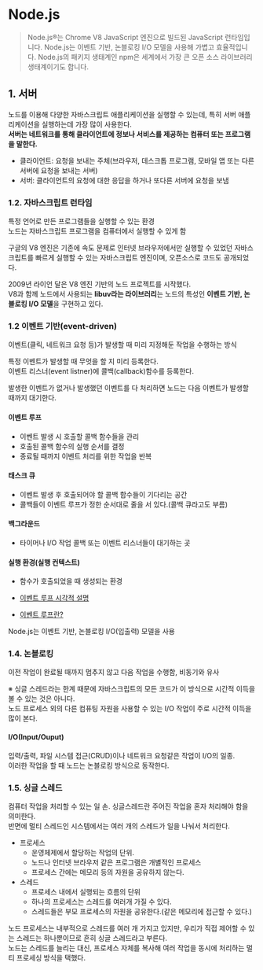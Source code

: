 # Node.js

> Node.js®는 Chrome V8 JavaScript 엔진으로 빌드된 JavaScript 런타임입니다. Node.js는 이벤트 기반, 논블로킹 I/O 모델을 사용해 가볍고 효율적입니다. Node.js의 패키지 생태계인 npm은 세계에서 가장 큰 오픈 소스 라이브러리 생태계이기도 합니다. 

## 1. 서버

노드를 이용해 다양한 자바스크립트 애플리케이션을 실행할 수 있는데, 특히 서버 애플리케이션을 실행하는데 가장 많이 사용한다.  
**서버는 네트워크를 통해 클라이언트에 정보나 서비스를 제공하는 컴퓨터 또는 프로그램을 말한다.**

- 클라이언트: 요청을 보내는 주체(브라우저, 데스크톱 프로그램, 모바일 앱 또는 다른 서버에 요청을 보내는 서버)
- 서버: 클라이언트의 요청에 대한 응답을 하거나 또다른 서버에 요청을 보냄

### 1.2. 자바스크립트 런타임

특정 언어로 만든 프로그램들을 실행할 수 있는 환경  
노드는 자바스크립트 프로그램을 컴퓨터에서 실행할 수 있게 함

구글의 V8 엔진은 기존에 속도 문제로 인터넷 브라우저에서만 실행할 수 있었던 자바스크립트를 빠르게 실행할 수 있는 자바스크립트 엔진이며, 오픈소스로 코드도 공개되었다.

2009년 라이언 달은 V8 엔진 기반의 노드 프로젝트를 시작했다.   
V8과 함께 노드에서 사용되는 **libuv라는 라이브러리**는 노드의 특성인 **이벤트 기반, 논블로킹 I/O 모델**을 구현하고 있다.

### 1.2 이벤트 기반(event-driven)

이벤트(클릭, 네트워크 요청 등)가 발생할 때 미리 지정해둔 작업을 수행하는 방식  

특정 이벤트가 발생할 때 무엇을 할 지 미리 등록한다.  
이벤트 리스너(event listner)에 콜백(callback)함수를 등록한다.

발생한 이벤트가 없거나 발생했던 이벤트를 다 처리하면 노드는 다음 이벤트가 발생할 때까지 대기한다.

#### 이벤트 루프
+ 이벤트 발생 시 호출할 콜백 함수들을 관리
+ 호출된 콜백 함수의 실행 순서를 결정
+ 종료될 때까지 이벤트 처리를 위한 작업을 반복

#### 태스크 큐
+ 이벤트 발생 후 호출되어야 할 콜백 함수들이 기다리는 공간
+ 콜백들이 이벤트 루프가 정한 순서대로 줄을 서 있다.(콜백 큐라고도 부름)

#### 백그라운드 
+ 타이머나 I/O 작업 콜백 또는 이벤트 리스너들이 대기하는 곳

#### 실행 환경(실행 컨텍스트)
+ 함수가 호출되었을 때 생성되는 환경

+ [이벤트 루프 시각적 설명](http://latentflip.com/loupe/)
+ [이벤트 루프란?](https://nodejs.org/ko/docs/guides/event-loop-timers-and-nexttick/)

Node.js는 이벤트 기반, 논블로킹 I/O(입출력) 모델을 사용

### 1.4. 논블로킹

이전 작업이 완료될 때까지 멈추지 않고 다음 작업을 수행함, 비동기와 유사

※ 싱글 스레드라는 한계 때문에 자바스크립트의 모든 코드가 이 방식으로 시간적 이득을 볼 수 있는 것은 아니다.  
노드 프로세스 외의 다른 컴퓨팅 자원을 사용할 수 있는 I/O 작업이 주로 시간적 이득을 많이 본다.

#### I/O(Input/Ouput)

입력/출력, 파일 시스템 접근(CRUD)이나 네트워크 요청같은 작업이 I/O의 일종.  
이러한 작업을 할 때 노드는 논블로킹 방식으로 동작한다.

### 1.5. 싱글 스레드

컴퓨터 작업을 처리할 수 있는 일 손. 싱글스레드란 주어진 작업을 혼자 처리해야 함을 의미한다.  
반면에 멀티 스레드인 시스템에서는 여러 개의 스레드가 일을 나눠서 처리한다. 

+ 프로세스
  - 운영체제에서 할당하는 작업의 단위. 
  - 노드나 인터넷 브라우저 같은 프로그램은 개별적인 프로세스  
  - 프로세스 간에는 메모리 등의 자원을 공유하지 않는다.
+ 스레드
  - 프로세스 내에서 실행되는 흐름의 단위
  - 하나의 프로세스는 스레드를 여러개 가질 수 있다.
  - 스레드들은 부모 프로세스의 자원을 공유한다.(같은 메모리에 접근할 수 있다.)

노드 프로세스는 내부적으로 스레드를 여러 개 가지고 있지만, 우리가 직접 제어할 수 있는 스레드는 하나뿐이므로 흔히 싱글 스레드라고 부른다.  
노드는 스레드를 늘리는 대신, 프로세스 자체를 복사해 여러 작업을 동시에 처리하는 멀티 프로세싱 방식을 택했다.
